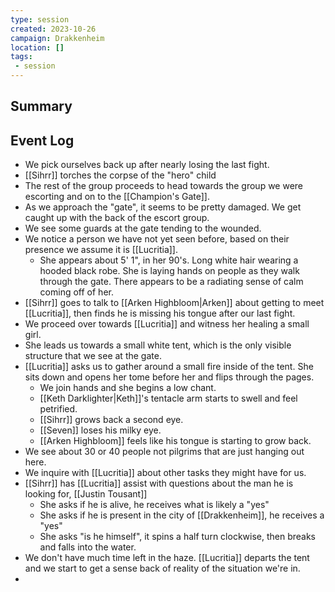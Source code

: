 ```yaml
---
type: session
created: 2023-10-26
campaign: Drakkenheim
location: []
tags:
 - session
---
```



## Summary

## Event Log

- We pick ourselves back up after nearly losing the last fight.
- [[Sihrr]] torches the corpse of the "hero" child
- The rest of the group proceeds to head towards the group we were escorting and on to the [[Champion's Gate]].
- As we approach the "gate", it seems to be pretty damaged. We get caught up with the back of the escort group.
- We see some guards at the gate tending to the wounded.
- We notice a person we have not yet seen before, based on their presence we assume it is [[Lucritia]].
	- She appears about 5' 1", in her 90's. Long white hair wearing a hooded black robe. She is laying hands on people as they walk through the gate. There appears to be a radiating sense of calm coming off of her.
- [[Sihrr]] goes to talk to [[Arken Highbloom|Arken]] about getting to meet [[Lucritia]], then finds he is missing his tongue after our last fight.
- We proceed over towards [[Lucritia]] and witness her healing a small girl.
- She leads us towards a small white tent, which is the only visible structure that we see at the gate.
- [[Lucritia]] asks us to gather around a small fire inside of the tent. She sits down and opens her tome before her and flips through the pages.
	- We join hands and she begins a low chant.
	- [[Keth Darklighter|Keth]]'s tentacle arm starts to swell and feel petrified.
	- [[Sihrr]] grows back a second eye.
	- [[Seven]] loses his milky eye.
	- [[Arken Highbloom]] feels like his tongue is starting to grow back.
- We see about 30 or 40 people not pilgrims that are just hanging out here.
- We inquire with [[Lucritia]] about other tasks they might have for us.
- [[Sihrr]] has [[Lucritia]] assist with questions about the man he is looking for, [[Justin Tousant]]
	- She asks if he is alive, he receives what is likely a "yes"
	- She asks if he is present in the city of [[Drakkenheim]], he receives a "yes"
	- She asks "is he himself", it spins a half turn clockwise, then breaks and falls into the water.
- We don't have much time left in the haze. [[Lucritia]] departs the tent and we start to get a sense back of reality of the situation we're in.
- 


